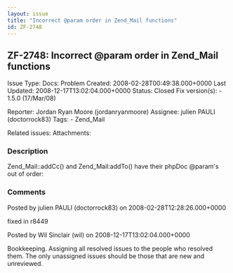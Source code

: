 ```yaml
---
layout: issue
title: "Incorrect @param order in Zend_Mail functions"
id: ZF-2748
---
```


ZF-2748: Incorrect @param order in Zend\_Mail functions
-------------------------------------------------------

 Issue Type: Docs: Problem Created: 2008-02-28T00:49:38.000+0000 Last Updated: 2008-12-17T13:02:04.000+0000 Status: Closed Fix version(s): - 1.5.0 (17/Mar/08)
 
 Reporter:  Jordan Ryan Moore (jordanryanmoore)  Assignee:  julien PAULI (doctorrock83)  Tags: - Zend\_Mail
 
 Related issues: 
 Attachments: 
### Description

Zend\_Mail::addCc() and Zend\_Mail:addTo() have their phpDoc @param's out of order:

 

 

### Comments

Posted by julien PAULI (doctorrock83) on 2008-02-28T12:28:26.000+0000

fixed in r8449

 

 

Posted by Wil Sinclair (wil) on 2008-12-17T13:02:04.000+0000

Bookkeeping. Assigning all resolved issues to the people who resolved them. The only unassigned issues should be those that are new and unreviewed.

 

 